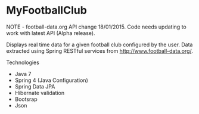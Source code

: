 MyFootballClub
==============

NOTE - football-data.org API change 18/01/2015. Code needs updating to work with latest API (Alpha release).

Displays real time data for a given football club configured by the user. Data extracted using Spring RESTful services from http://www.football-data.org/.

Technologies
- Java 7
- Spring 4 (Java Configuration)
- Spring Data JPA
- Hibernate validation
- Bootsrap
- Json
